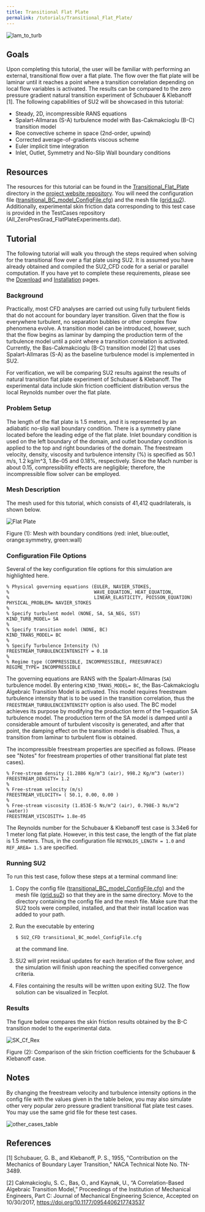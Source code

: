 ```yaml
---
title: Transitional Flat Plate
permalink: /tutorials/Transitional_Flat_Plate/
---
```


![lam_to_turb](../../Transitional_Flat_Plate/images/lam_to_turb.png)

## Goals

Upon completing this tutorial, the user will be familiar with performing an external, transitional flow over a flat plate. The flow over the flat plate will be laminar until it reaches a point where a transition correlation depending on local flow variables is activated. The results can be compared to the zero pressure gradient natural transition experiment of Schubauer & Klebanoff [1]. The following capabilities of SU2 will be showcased in this tutorial:

- Steady, 2D, incompressible RANS equations
- Spalart-Allmaras (S-A) turbulence model with Bas-Cakmakcioglu (B-C) transition model
- Roe convective scheme in space (2nd-order, upwind)
- Corrected average-of-gradients viscous scheme
- Euler implicit time integration
- Inlet, Outlet, Symmetry and No-Slip Wall boundary conditions

## Resources

The resources for this tutorial can be found in the [Transitional_Flat_Plate](https://github.com/su2code/su2code.github.io/tree/master/Transitional_Flat_Plate) directory in the [project website repository](https://github.com/su2code/su2code.github.io). You will need the configuration file ([transitional_BC_model_ConfigFile.cfg](../../Transitional_Flat_Plate/transitional_BC_model_ConfigFile.cfg)) and the mesh file ([grid.su2](../../Transitional_Flat_Plate/grid.su2)).
Additionally, experimental skin friction data corresponding to this test case is provided in the TestCases repository (All_ZeroPresGrad_FlatPlateExperiments.dat).

## Tutorial

The following tutorial will walk you through the steps required when solving for the transitional flow over a flat plate using SU2. It is assumed you have already obtained and compiled the SU2_CFD code for a serial or parallel computation. If you have yet to complete these requirements, please see the [Download](/docs/Download/) and [Installation](/docs/Installation/) pages.

### Background

Practically, most CFD analyses are carried out using fully turbulent fields that do not account for boundary layer transition. Given that the flow is everywhere turbulent, no separation bubbles or other complex flow phenomena evolve. A transition model can be introduced, however, such that the flow begins as laminar by damping the production term of the turbulence model until a point where a transition correlation is activated. Currently, the Bas-Cakmakcioglu (B-C) transition model [2] that uses Spalart-Allmaras (S-A) as the baseline turbulence model is implemented in SU2.

For verification, we will be comparing SU2 results against the results of natural transition flat plate experiment of Schubauer & Klebanoff. The experimental data include skin friction coefficient distribution versus the local Reynolds number over the flat plate.

### Problem Setup

The length of the flat plate is 1.5 meters, and it is represented by an adiabatic no-slip wall boundary condition. There is a symmetry plane located before the leading edge of the flat plate. Inlet boundary condition is used on the left boundary of the domain, and outlet boundary condition is applied to the top and right boundaries of the domain. The freestream velocity, density, viscosity and turbulence intensity (%) is specified as 50.1 m/s, 1.2 kg/m^3, 1.8e-05 and 0.18%, respectively. Since the Mach number is about 0.15, compressibility effects are negligible; therefore, the incompressible flow solver can be employed.

### Mesh Description

The mesh used for this tutorial, which consists of 41,412 quadrilaterals, is shown below.

![Flat Plate](../../Transitional_Flat_Plate/images/FlatPMesh.png)

Figure (1): Mesh with boundary conditions (red: inlet, blue:outlet, orange:symmetry, green:wall)

### Configuration File Options

Several of the key configuration file options for this simulation are highlighted here.

```
% Physical governing equations (EULER, NAVIER_STOKES,
%                               WAVE_EQUATION, HEAT_EQUATION, 
%                               LINEAR_ELASTICITY, POISSON_EQUATION)
PHYSICAL_PROBLEM= NAVIER_STOKES
%
% Specify turbulent model (NONE, SA, SA_NEG, SST)
KIND_TURB_MODEL= SA
%
% Specify transition model (NONE, BC)
KIND_TRANS_MODEL= BC
%
% Specify Turbulence Intensity (%)
FREESTREAM_TURBULENCEINTENSITY = 0.18
%
% Regime type (COMPRESSIBLE, INCOMPRESSIBLE, FREESURFACE)
REGIME_TYPE= INCOMPRESSIBLE
```

The governing equations are RANS with the Spalart-Allmaras (`SA`) turbulence model. By entering `KIND_TRANS_MODEL= BC`, the Bas-Cakmakcioglu Algebraic Transition Model is activated. This model requires freestream turbulence intensity that is to be used in the transition correlation, thus the `FREESTREAM_TURBULENCEINTENSITY` option is also used. The BC model achieves its purpose by modifying the production term of the 1-equation SA turbulence model. The production term of the SA model is damped until a considerable amount of turbulent viscosity is generated, and after that point, the damping effect on the transition model is disabled. Thus, a transition from laminar to turbulent flow is obtained.

The incompressible freestream properties are specified as follows. (Please see "Notes" for freestream properties of other transitional flat plate test cases).

```
% Free-stream density (1.2886 Kg/m^3 (air), 998.2 Kg/m^3 (water))
FREESTREAM_DENSITY= 1.2
%
% Free-stream velocity (m/s)
FREESTREAM_VELOCITY= ( 50.1, 0.00, 0.00 )
%
% Free-stream viscosity (1.853E-5 Ns/m^2 (air), 0.798E-3 Ns/m^2 (water))
FREESTREAM_VISCOSITY= 1.8e-05
```

The Reynolds number for the Schubauer & Klebanoff test case is 3.34e6 for 1 meter long flat plate. However, in this test case, the length of the flat plate is 1.5 meters. Thus, in the configuration file `REYNOLDS_LENGTH = 1.0` and `REF_AREA= 1.5` are specified.

### Running SU2

To run this test case, follow these steps at a terminal command line:

1.	Copy the config file ([transitional_BC_model_ConfigFile.cfg](../../Transitional_Flat_Plate/transitional_BC_model_ConfigFile.cfg)) and the mesh file ([grid.su2](../../Transitional_Flat_Plate/grid.su2)) so that they are in the same directory. Move to the directory containing the config file and the mesh file. Make sure that the SU2 tools were compiled, installed, and that their install location was added to your path.

2.	Run the executable by entering 

    ```
    $ SU2_CFD transitional_BC_model_ConfigFile.cfg
    ``` 

    at the command line.

3.	SU2 will print residual updates for each iteration of the flow solver, and the simulation will finish upon reaching the specified convergence criteria.

4.	Files containing the results will be written upon exiting SU2. The flow solution can be visualized in Tecplot.

### Results

The figure below compares the skin friction results obtained by the B-C transition model to the experimental data. 

![SK_Cf_Rex](../../Transitional_Flat_Plate/images/Cf_Rex_SK.png)

Figure (2): Comparison of the skin friction coefficients for the Schubauer & Klebanoff case.

## Notes

By changing the freestream velocity and turbulence intensity options in the config file with the values given in the table below, you may also simulate other very popular zero pressure gradient transitional flat plate test cases. You may use the same grid file for these test cases.

![other_cases_table](../../Transitional_Flat_Plate/images/other_transition_cases.png)

## References

[1] Schubauer, G. B., and Klebanoff, P. S., 1955, "Contribution on the Mechanics of Boundary Layer Transition," NACA Technical Note No. TN-3489.

[2] Cakmakcioglu, S. C., Bas, O., and Kaynak, U., “A Correlation-Based Algebraic Transition Model,” Proceedings of the Institution of Mechanical Engineers, Part C: Journal of Mechanical Engineering Science, Accepted on 10/30/2017, https://doi.org/10.1177/0954406217743537
